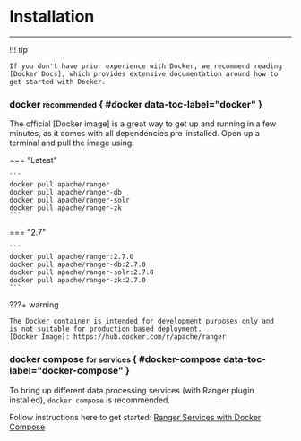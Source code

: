 # Installation
[Docker Docs]: https://docs.docker.com/get-started/overview/

---

!!! tip

    If you don't have prior experience with Docker, we recommend reading
    [Docker Docs], which provides extensive documentation around how to get started with Docker.


### docker <small>recommended</small> { #docker data-toc-label="docker" }

The official [Docker image] is a great way to get up and running in a few
minutes, as it comes with all dependencies pre-installed. Open up a terminal
and pull the image using:

=== "Latest"

    ```
    docker pull apache/ranger
    docker pull apache/ranger-db
    docker pull apache/ranger-solr
    docker pull apache/ranger-zk
    ```

=== "2.7"

    ```
    docker pull apache/ranger:2.7.0
    docker pull apache/ranger-db:2.7.0
    docker pull apache/ranger-solr:2.7.0
    docker pull apache/ranger-zk:2.7.0
    ```

???+ warning

    The Docker container is intended for development purposes only and
    is not suitable for production based deployment.
    [Docker Image]: https://hub.docker.com/r/apache/ranger


### docker compose <small> for services </small> { #docker-compose data-toc-label="docker-compose" }
To bring up different data processing services (with Ranger plugin installed), `docker compose` is recommended.

Follow instructions here to get started: [Ranger Services with Docker Compose](https://github.com/apache/ranger/blob/master/dev-support/ranger-docker/README.md)

